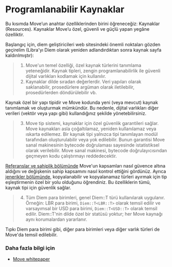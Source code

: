 # Programlanabilir Kaynaklar

Bu kısımda Move’un anahtar özelliklerinden birini öğreneceğiz: Kaynaklar (Resources). Kaynaklar Move’u özel, güvenli ve güçlü yapan yegâne özelliktir.

Başlangıç için, diem geliştiricileri web sitesindeki önemli noktaları gözden geçirelim (Libra'yı Diem olarak yeniden adlandırdıktan sonra kaynak sayfa kaldırılmıştır):

> 1. Move'un temel özelliği, özel kaynak türlerini tanımlama yeteneğidir. Kaynak tipleri, zengin programlanabilirlik ile güvenli dijital varlıkları kodlamak için kullanılır.
> 2. Kaynaklar dilde sıradan değerlerdir. Veri yapıları olarak saklanabilir, prosedürlere argüman olarak iletilebilir, prosedürlerden döndürülebilir vb.

Kaynak özel bir yapı tipidir ve Move kodunda yeni (veya mevcut) kaynak tanımlamak ve oluşturmak mümkündür. Bu nedenle, dijital varlıkları diğer verileri (vektör veya yapı gibi) kullandığınız şekilde yönetebilirsiniz.

> 3. Move tip sistemi, kaynaklar için özel güvenlik garantileri sağlar. Move kaynakları asla çoğaltılamaz, yeniden kullanılamaz veya ıskarta edilemez. Bir kaynak tipi yalnızca tipi tanımlayan modül tarafından oluşturulabilir veya yok edilebilir. Bunun garantisi Move sanal makinesinin bytecode doğrulaması sayesinde istatistiksel olarak verilebilir. Move sanal makinesi, bytecode doğrulayıcısından geçmeyen kodu çalıştırmayı reddedecektir.

[Referanslar ve sahiplik bölümünde](/advanced-topics/ownership-and-references.md) Move'un kapsamları nasıl güvence altına aldığını ve değişkenin sahip kapsamını nasıl kontrol ettiğini gördünüz. Ayrıca [jenerikler bölümünde](/advanced-topics/understanding-generics.md), kopyalanabilir ve kopyalanamaz türleri ayırmak için tip eşleştirmenin özel bir yolu olduğunu öğrendiniz. Bu özelliklerin tümü, kaynak tipi için güvenlik sağlar.

> 4. Tüm Diem para birimleri, genel Diem::T türü kullanılarak uygulanır. Örneğin: LBR para birimi, `Diem::T<LBR::T>` olarak temsil edilir ve varsayımsal bir USD para birimi, `Diem::T<USD::T>` olarak temsil edilir. Diem::T'nin dilde özel bir statüsü yoktur; her Move kaynağı aynı korumalardan yararlanır.

Tıpkı Diem para birimi gibi, diğer para birimleri veya diğer varlık türleri de Move'da temsil edilebilir.

### Daha fazla bilgi için

- [Move whitepaper](https://developers.diem.com/docs/technical-papers/move-paper/)
